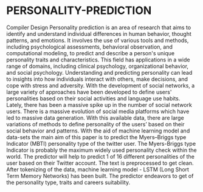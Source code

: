 # PERSONALITY-PREDICTION
Compiler Design
Personality prediction is an area of research that aims to identify and understand individual
differences in human behavior, thought patterns, and emotions. It involves the use of various
tools and methods, including psychological assessments, behavioral observation, and
computational modeling, to predict and describe a person's unique personality traits and
characteristics. This field has applications in a wide range of domains, including clinical
psychology, organizational behavior, and social psychology. Understanding and predicting
personality can lead to insights into how individuals interact with others, make decisions, and
cope with stress and adversity. With the development of social networks, a large variety of
approaches have been developed to define users' personalities based on their social activities
and language use habits. Lately, there has been a massive spike up in the number of social
network users. There is a massive evolution of social media platforms which have led to
massive data generation. With this available data, there are large variations of methods to
define personality of the users’ based on their social behavior and patterns. With the aid of
machine learning model and data-sets the main aim of this paper is to predict the
Myers–Briggs type Indicator (MBTI) personality type of the twitter user. The Myers-Briggs
type Indicator is probably the maximum widely used personality check within the world. The
predictor will help to predict 1 of 16 different personalities of the user based on their Twitter
account. The text is preprocessed to get clean. After tokenizing of the data, machine learning
model - LSTM (Long Short Term Memory Networks) has been built. The predictor
endeavors to get of the personality type, traits and careers suitability.

